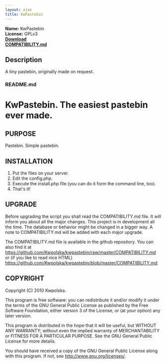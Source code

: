 ```yaml
---
layout: ajax
title: KwPastebin
---
```

**Name:** KwPastebin  
**License:** GPLv3  
**[Download](https://github.com/Kwpolska/kwpastebin/tarball/master)**  
**[COMPATIBILITY.md](https://github.com/Kwpolska/kwpastebin/raw/master/COMPATIBILITY.md)**

## Description
A tiny pastebin, originally made on request.

### README.md

KwPastebin. The easiest pastebin ever made.
==============

PURPOSE
-------
Pastebin. Simple pastebin.

INSTALLATION
------------

1. Put the files on your server.
2. Edit the config.php.
3. Execute the install.php file (you can do it form the command line, too).
4. That's it!

UPGRADE
-------

Before upgrading the script you shall read the COMPATIBILITY.md file. It will
inform you about all the major changes.  This project is in development
all the time.  The database or behavior might be changed in a bigger way.  A
note to COMPATIBILITY.md will be added with each major upgrade.

The COMPATIBILITY.md file is available in the github repository.  You can also
find it at
<https://github.com/Kwpolska/kwpastebin/raw/master/COMPATIBILITY.md>
or (if you like to read nice HTML)
<https://github.com/Kwpolska/kwpastebin/blob/master/COMPATIBILITY.md>.

COPYRIGHT
---------
Copyright (C) 2010 Kwpolska.

This program is free software: you can redistribute it and/or modify
it under the terms of the GNU General Public License as published by
the Free Software Foundation, either version 3 of the License, or
(at your option) any later version.

This program is distributed in the hope that it will be useful,
but WITHOUT ANY WARRANTY; without even the implied warranty of
MERCHANTABILITY or FITNESS FOR A PARTICULAR PURPOSE.  See the
GNU General Public License for more details.

You should have received a copy of the GNU General Public License
along with this program.  If not, see <http://www.gnu.org/licenses/>.
